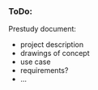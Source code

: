 ### ToDo:

Prestudy document:
- project description
- drawings of concept
- use case
- requirements?
- ...
